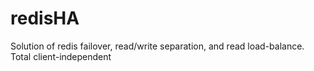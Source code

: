 # redisHA
Solution of redis failover, read/write separation, and read load-balance. Total client-independent

